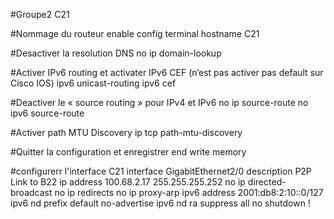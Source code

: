 #Groupe2 C21

#Nommage du routeur
enable
config terminal
hostname C21

#Desactiver la resolution DNS
no ip domain-lookup

#Activer IPv6 routing et activater IPv6 CEF (n’est pas activer pas default sur Cisco IOS)
ipv6 unicast-routing
ipv6 cef

#Deactiver le « source routing » pour IPv4 et IPv6
no ip source-route
no ipv6 source-route

#Activer path MTU Discovery
ip tcp path-mtu-discovery

#Quitter la configuration et enregistrer
end
write memory

#configurerr l'interface C21
interface GigabitEthernet2/0
description P2P Link to B22
ip address 100.68.2.17 255.255.255.252
no ip directed-broadcast
no ip redirects
no ip proxy-arp
ipv6 address 2001:db8:2:10::0/127
ipv6 nd prefix default no-advertise
ipv6 nd ra suppress all
no shutdown
!



